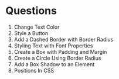 # Questions

1. Change Text Color
2. Style a Button
3. Add a Dashed Border with Border Radius
4. Styling Text with Font Properties
5. Create a Box with Padding and Margin
6. Create a Circle Using Border Radius
7. Add a Box Shadow to an Element
8. Positions In CSS